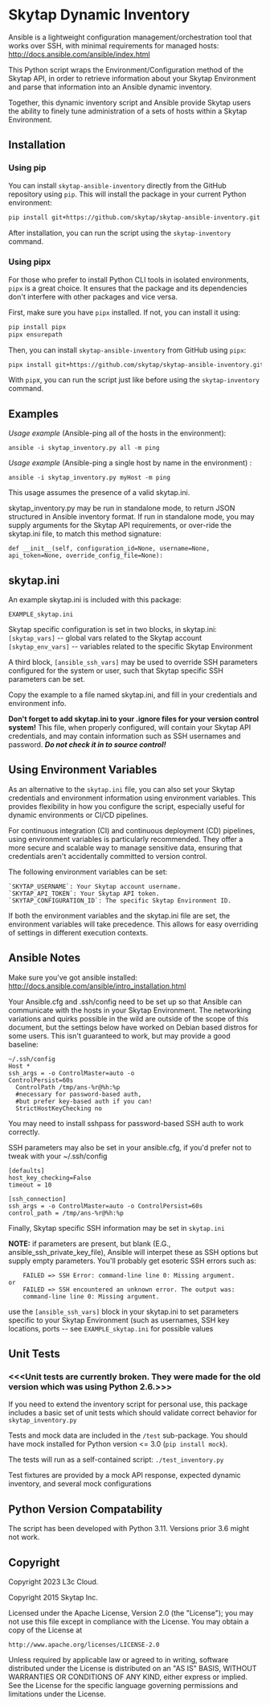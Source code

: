 # Skytap Dynamic Inventory
Ansible is a lightweight configuration management/orchestration tool that works over SSH, with minimal requirements for managed hosts: 
http://docs.ansible.com/ansible/index.html 

This Python script wraps the Environment/Configuration method of the Skytap API, in order to retrieve information about your Skytap Environment and parse that information into an Ansible dynamic inventory.  

Together, this dynamic inventory script and Ansible provide Skytap users the ability to finely tune administration of a sets of hosts within a Skytap Environment.  

## Installation

### Using pip
You can install `skytap-ansible-inventory` directly from the GitHub repository using `pip`. This will install the package in your current Python environment:

```bash
pip install git+https://github.com/skytap/skytap-ansible-inventory.git
```

After installation, you can run the script using the `skytap-inventory` command.

### Using pipx

For those who prefer to install Python CLI tools in isolated environments, `pipx` is a great choice. It ensures that the package and its dependencies don't interfere with other packages and vice versa.

First, make sure you have `pipx` installed. If not, you can install it using:

```bash
pip install pipx
pipx ensurepath
```

Then, you can install `skytap-ansible-inventory` from GitHub using `pipx`:

```bash
pipx install git+https://github.com/skytap/skytap-ansible-inventory.git
```

With `pip`x, you can run the script just like before using the `skytap-inventory` command.

## Examples
*Usage example* (Ansible-ping all of the hosts in the environment): 

    ansible -i skytap_inventory.py all -m ping

*Usage example* (Ansible-ping a single host by name in the environment) : 

    ansible -i skytap_inventory.py myHost -m ping 

This usage assumes the presence of a valid skytap.ini.  

skytap_inventory.py may be run in standalone mode, to return JSON structured in Ansible inventory format.  If run in standalone mode, you may supply arguments for the Skytap API requirements, or over-ride the skytap.ini file, to match this method signature: 

    def __init__(self, configuration_id=None, username=None, api_token=None, override_config_file=None):

## skytap.ini  
An example skytap.ini is included with this package: 

    EXAMPLE_skytap.ini 

Skytap specific configuration is set in two blocks, in skytap.ini: 
`[skytap_vars]`  -- global vars related to the Skytap account 
`[skytap_env_vars]`  -- variables related to the specific Skytap Environment

A third block, `[ansible_ssh_vars]` may be used to override SSH parameters configured for the system or user, such that Skytap specific SSH parameters can be set.   

Copy the example to a file named skytap.ini, and fill in your credentials and environment info.  

**Don't forget to add skytap.ini to your .ignore files for your version control system!** This file, when properly configured, will contain your Skytap API credentials, and may contain information such as SSH usernames and password.  ***Do not check it in to source control!*** 

## Using Environment Variables

As an alternative to the `skytap.ini` file, you can also set your Skytap credentials and environment information using environment variables. This provides flexibility in how you configure the script, especially useful for dynamic environments or CI/CD pipelines.

For continuous integration (CI) and continuous deployment (CD) pipelines, using environment variables is particularly recommended. They offer a more secure and scalable way to manage sensitive data, ensuring that credentials aren't accidentally committed to version control.

The following environment variables can be set:

    `SKYTAP_USERNAME`: Your Skytap account username.
    `SKYTAP_API_TOKEN`: Your Skytap API token.
    `SKYTAP_CONFIGURATION_ID`: The specific Skytap Environment ID.

If both the environment variables and the skytap.ini file are set, the environment variables will take precedence. This allows for easy overriding of settings in different execution contexts.

## Ansible Notes 
 Make sure you've got ansible installed: 
 http://docs.ansible.com/ansible/intro_installation.html 

Your Ansible.cfg and .ssh/config need to be set up so that Ansible can communicate with the hosts in your Skytap Environment.  The networking variations and quirks possible in the wild are outside of the scope of this document, but the settings below have worked on Debian based distros for some users.  This isn't guaranteed to work, but may provide a good baseline:  

    ~/.ssh/config 
    Host *
    ssh_args = -o ControlMaster=auto -o
    ControlPersist=60s
      ControlPath /tmp/ans-%r@%h:%p
      #necessary for password-based auth, 
      #but prefer key-based auth if you can!
      StrictHostKeyChecking no 

You may need to install sshpass for password-based SSH auth to work correctly.  

SSH parameters may also be set in your ansible.cfg, if you'd prefer not to tweak with your ~/.ssh/config

    [defaults]
    host_key_checking=False
    timeout = 10
    
    [ssh_connection]
    ssh_args = -o ControlMaster=auto -o ControlPersist=60s
    control_path = /tmp/ans-%r@%h:%p

Finally, Skytap specific SSH information may be set in `skytap.ini`

**NOTE:** if parameters are present, but blank (E.G., ansible_ssh_private_key_file), Ansible will interpet these as SSH options but supply
empty parameters.  You'll probably get esoteric SSH errors such as: 

        FAILED => SSH Error: command-line line 0: Missing argument.
    or 
        FAILED => SSH encountered an unknown error. The output was:
        command-line line 0: Missing argument.

use the `[ansible_ssh_vars]` block in your skytap.ini to set parameters specific to your Skytap Environment (such as usernames, SSH key locations, ports -- see `EXAMPLE_skytap.ini` for possible values

## Unit Tests

### <<<Unit tests are currently broken. They were made for the old version which was using Python 2.6.>>>
If you need to extend the inventory script for personal use, this package includes a basic set of unit tests which should validate correct behavior for  `skytap_inventory.py` 

Tests and mock data are included in the `/test` sub-package.  You should have mock installed for Python version <= 3.0 (`pip install mock`).  

The tests will run as a self-contained script: 
`./test_inventory.py` 

Test fixtures are provided by a mock API response, expected dynamic inventory, and several mock configurations 

## Python Version Compatability
The script has been developed with Python 3.11. Versions prior 3.6 might not work.

## Copyright
Copyright 2023 L3c Cloud.

Copyright 2015 Skytap Inc.

Licensed under the Apache License, Version 2.0 (the "License");
you may not use this file except in compliance with the License.
You may obtain a copy of the License at

    http://www.apache.org/licenses/LICENSE-2.0

Unless required by applicable law or agreed to in writing, software
distributed under the License is distributed on an "AS IS" BASIS,
WITHOUT WARRANTIES OR CONDITIONS OF ANY KIND, either express or implied.
See the License for the specific language governing permissions and
limitations under the License.

